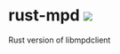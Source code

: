 # rust-mpd <img src="https://img.shields.io/travis/kstep/rust-mpd.png?style=flat-square" />
Rust version of libmpdclient
